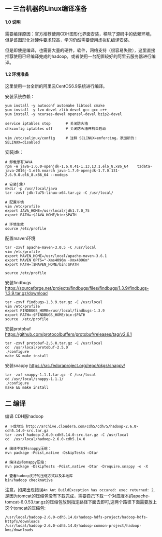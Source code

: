 ## 一 三台机器的Linux编译准备

#### 1.0 说明

需要编译原因：官方推荐使用CDH图形化界面安装，移除了源码中的依赖环境，但是该图形化对硬件要求较高，学习仍然需要使用虚拟机编译安装。  

但是即使是编译，也需要大量的硬件，软件，网络支持（很容易失败），这里直接推荐使用已经编译完成的hadoop，或者使用一台配置较好的阿里云服务器进行编译。

#### 1.2 环境准备

这里使用一台全新的阿里云CentOS6.9系统进行编译。  

安装系统依赖：
```
yum install -y autoconf automake libtool cmake
yum install -y lzo-devel zlib-devel gcc gcc-c++
yum install -y ncurses-devel openssl-devel bzip2-devel

service iptables stop		# 关闭防火墙
chkconfig iptables off		# 关闭防火墙开机自启动

vim /etc/selinux/config		# 注释 SELINUX=enforcing，添加新的：SELINUX=disabled
```

安装jdk：
```
# 卸载原有JAVA
rpm -e java-1.6.0-openjdk-1.6.0.41-1.13.13.1.el6_8.x86_64    tzdata-java-2016j-1.el6.noarch java-1.7.0-openjdk-1.7.0.131-2.6.9.0.el6_8.x86_64 --nodeps

# 安装jdk7
mkdir -p /usr/local/java
tar -zxvf jdk-7u75-linux-x64.tar.gz -C /usr/local/

# 配置环境
vim /etc/profile
export JAVA_HOME=/usr/local/jdk1.7.0_75
export PATH=:$JAVA_HOME/bin:$PATH

# 环境生效
source /etc/profile
```

配置maven环境
```
tar -zxvf apache-maven-3.0.5 -C /usr/local
vim /etc/profile
export MAVEN_HOME=/usr/local/apache-maven-3.6.1
export MAVEN_OPTS="-Xms4096m -Xmx4096m"
export PATH=:$MAVEN_HOME/bin:$PATH

source /etc/profile
```

安装findbugs  https://sourceforge.net/projects/findbugs/files/findbugs/1.3.9/findbugs-1.3.9.tar.gz/download
```
tar -zxvf findbugs-1.3.9.tar.gz -C /usr/local
vim /etc/profile
export FINDBUGS_HOME=/usr/local/findbugs-1.3.9
export PATH=:$FINDBUGS_HOME/bin:$PATH
source  /etc/profile
```

安装protobuf  https://github.com/protocolbuffers/protobuf/releases/tag/v2.6.1 
```
tar -zxvf protobuf-2.5.0.tar.gz -C /usr/local
cd  /usr/local/protobuf-2.5.0
./configure
make && make install
```

安装snappy https://src.fedoraproject.org/repo/pkgs/snappy/
```
tar -zxf snappy-1.1.1.tar.gz -C /usr/local
cd /usr/local/snappy-1.1.1/
./configure
make && make install
```

## 二 编译

编译 CDH版hadoop
```
# 下载地址 http://archive.cloudera.com/cdh5/cdh/5/hadoop-2.6.0-cdh5.14.0-src.tar.gz
tar -zxvf hadoop-2.6.0-cdh5.14.0-src.tar.gz -C /usr/local
cd  /usr/local/hadoop-2.6.0-cdh5.14.0

# 编译不支持snappy压缩：
mvn package -Pdist,native -DskipTests –Dtar   

# 编译支持snappy压缩：
mvn package -DskipTests -Pdist,native -Dtar -Drequire.snappy -e -X

# 查看hadoop支持的压缩方式以及本地库
bin/hadoop checknative  
```

注意，如果出现错误`An Ant BuildException has occured: exec returned: 2`,是因为tomcat的压缩包没有下载完成，需要自己下载一个对应版本的apache-tomcat-6.0.53.tar.gz的压缩包放到指定路径下面去即可,这两个路径下面需要放上这个tomcat的压缩包:
```
/usr/local/hadoop-2.6.0-cdh5.14.0/hadoop-hdfs-project/hadoop-hdfs-httpfs/downloads
/usr/local/hadoop-2.6.0-cdh5.14.0/hadoop-common-project/hadoop-kms/downloads
```